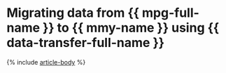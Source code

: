 # Migrating data from {{ mpg-full-name }} to {{ mmy-name }} using {{ data-transfer-full-name }}

{% include [article-body](../../_tutorials/dataplatform/datatransfer/mpg-to-mmy.md) %}
